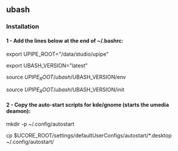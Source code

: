 ## ubash

### Installation

#### 1 - Add the lines below at the end of ~/.bashrc:
export UPIPE_ROOT="/data/studio/upipe"

export UBASH_VERSION="latest"

source $UPIPE_ROOT/ubash/$UBASH_VERSION/env

source $UPIPE_ROOT/ubash/$UBASH_VERSION/init

#### 2 - Copy the auto-start scripts for kde/gnome (starts the umedia deamon):
mkdir -p ~/.config/autostart

cp $UCORE_ROOT/settings/defaultUserConfigs/autostart/*.desktop ~/.config/autostart/
